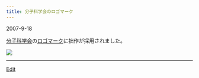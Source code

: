 ```yaml
---
title: 分子科学会のロゴマーク
---
```

2007-9-18

[分子科学会](http://www.molsci.jp/)の[ロゴマーク](/ロゴマーク)に拙作が採用されました。

![](molsci.png)

<!--  -->


----

[Edit](https://github.com/vitroid/vitroid.github.io/edit/master/MD/分子科学会のロゴマーク.md)

